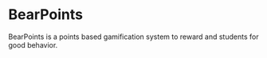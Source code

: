 # BearPoints
BearPoints is a points based gamification system to reward and students for good behavior.
